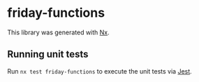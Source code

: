 # friday-functions

This library was generated with [Nx](https://nx.dev).

## Running unit tests

Run `nx test friday-functions` to execute the unit tests via [Jest](https://jestjs.io).
